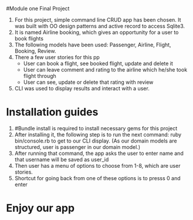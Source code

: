 #Module one Final Project
1. For this project, simple command line CRUD app has been chosen. It was built with OO design patterns and active record to access Sqlite3.
2. It is named Airline booking, which gives an opportunity for a user to book flights
3. The following models have been used: Passenger, Airline, Flight, Booking, Review.
4. There a few user stories for this pp
    * User can book a flight, see booked flight, update and delete it 
    * User can leave comment and rating to the airline which he/she took flight through
    * User can see, update or delete that rating with review
5. CLI was used to display results and interact with a user.

 # Installation guides 
 1.  #Bundle install is  required to install necessary gems for this project
 2. After installing it, the following step is to run the next command: 
 ruby bin/console.rb to get to our CLI display. (As our domain models are structured, user is passenger in our domain model.)
 3. After running that command, the app asks the user to enter name and that username will be saved as user_id
 4. Then user has a menu of options to choose from 1-8, which are user stories. 
 5. Shortcut for going back from one of these options is to presss 0 and enter 
 
 # Enjoy our app



